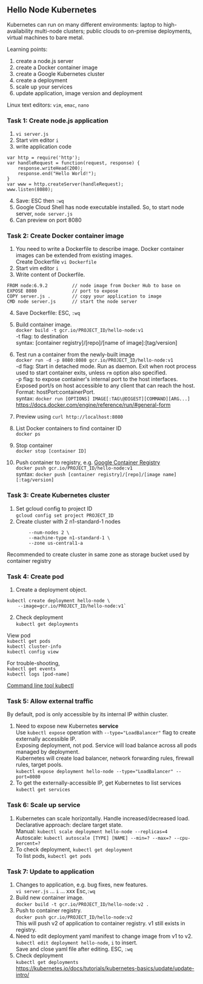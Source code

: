 ## Hello Node Kubernetes
Kubernetes can run on many different environments: laptop to high-availability multi-node clusters; public clouds to on-premise deployments, virtual machines to bare metal.

Learning points:
1. create a node.js server
2. create a Docker container image
3. create a Google Kubernetes cluster
4. create a deployment
5. scale up your services
6. update application, image version and deployment

Linux text editors: `vim`, `emac`, `nano`

### Task 1: Create node.js application  
1. `vi server.js`
2. Start vim editor `i`
3. write application code
```
var http = require('http');
var handleRequest = function(request, response) {
    response.writeHead(200);
    response.end("Hello World!");
}
var www = http.createServer(handleRequest);
www.listen(8080);
```
4. Save: ESC then `:wq`
5. Google Cloud Shell has node executable installed. So, to start node server, `node server.js`
5. Can preview on port 8080

### Task 2: Create Docker container image
1. You need to write a Dockerfile to describe image.
Docker container images can be extended from existing images.  
Create Dockerfile `vi Dockerfile`
2. Start vim editor `i`
3. Write content of Dockerfile.
```
FROM node:6.9.2         // node image from Docker Hub to base on
EXPOSE 8080             // port to expose
COPY server.js .        // copy your application to image
CMD node server.js      // start the node server
```
4. Save Dockerfile: ESC, `:wq`
5. Build container image.  
`docker build -t gcr.io/PROJECT_ID/hello-node:v1`  
-t flag: to destination  
syntax: [container registry]/[repo]/[name of image]:[tag/version]
6. Test run a container from the newly-built image  
`docker run -d -p 8080:8080 gcr.io/PROJECT_ID/hello-node:v1`  
-d flag: Start in detached mode. Run as daemon. Exit when root process used to start container exits, unless `rm` option also specified.  
-p flag: to expose container's internal port to the host interfaces. Exposed port/s on host accessible to any client that can reach the host. Format: hostPort:containerPort.  
syntax: `docker run [OPTIONS] IMAGE[:TAG\@DIGEST][COMMAND][ARG...]`  
https://docs.docker.com/engine/reference/run/#general-form  

7. Preview using `curl http://localhost:8080`  
8. List Docker containers to find container ID  
`docker ps`
9. Stop container  
`docker stop [container ID]`
10. Push container to registry, e.g. [Google Container Registry](https://cloud.google.com/container-registry)  
`docker push gcr.io/PROJECT_ID/hello-node:v1`  
syntax: `docker push [container registry]/[repo]/[image name][:tag/version]`

### Task 3: Create Kubernetes cluster
1. Set gcloud config to project ID  
`gcloud config set project PROJECT_ID`
2. Create cluster with 2 n1-standard-1 nodes
```gcloud container clusters create hello-world \
        --num-nodes 2 \
        --machine-type n1-standard-1 \
        --zone us-central1-a
```  
Recommended to create cluster in same zone as storage bucket used by container registry

### Task 4: Create pod
1. Create a deployment object.
```
kubectl create deployment hello-node \
    --image=gcr.io/PROJECT_ID/hello-node:v1`
```
2. Check deployment  
  `kubectl get deployments`  

  View pod  
  `kubectl get pods`  
  `kubectl cluster-info`  
  `kubectl config view`  

For trouble-shooting,  
`kubectl get events`  
`kubectl logs [pod-name]`  

[Command line tool kubectl](https://kubernetes.io/docs/reference/kubectl/)  

### Task 5: Allow external traffic
By default, pod is only accessible by its internal IP within cluster.
1. Need to expose new Kubernetes **service**  
Use `kubectl expose` operation with `--type="LoadBalancer"` flag to create externally accessible IP.  
Exposing deployment, not pod. Service will load balance across all pods managed by deployment.  
Kubernetes will create load balancer, network forwarding rules, firewall rules,  target pools.  
`kubectl expose deployment hello-node --type="LoadBalancer" --port=8080`  
2. To get the externally-accessible IP, get Kubernetes to list services `kubectl get services`

### Task 6: Scale up service
1. Kubernetes can scale horizontally. Handle increased/decreased load.  
Declarative approach: declare target state.  
Manual: `kubectl scale deployment hello-node --replicas=4`  
Autoscale: `kubectl autoscale [TYPE] [NAME] --min=? --max=? --cpu-percent=?`  
2. To check deployment, `kubectl get deployment`  
To list pods, `kubectl get pods`  

### Task 7: Update to application
1. Changes to application, e.g. bug fixes, new features.  
`vi server.js` ... `i` ... xxx Esc,`:wq`
2. Build new container image.  
`docker build -t gcr.io/PROJECT_ID/hello-node:v2 .`
3. Push to container registry.    
`docker push gcr.io/PROJECT_ID/hello-node:v2`  
This will push v2 of application to container registry. v1 still exists in registry.  
4. Need to edit deployment yaml manifest to change image from v1 to v2.  
`kubectl edit deployment hello-node`, `i` to insert.  
Save and close yaml file after editing. ESC, `:wq`  
5. Check deployment  
`kubectl get deployments`  
https://kubernetes.io/docs/tutorials/kubernetes-basics/update/update-intro/
